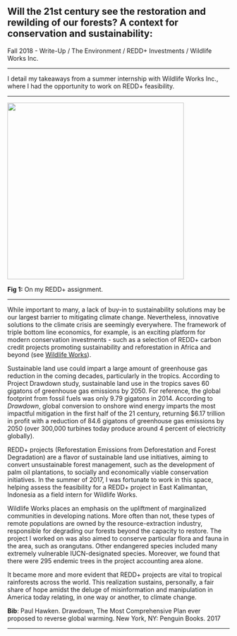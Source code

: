 ## Will the 21st century see the restoration and rewilding of our forests? A context for conservation and sustainability:

Fall 2018 - Write-Up / The Environment / REDD+ Investments / Wildlife Works Inc.

---

I detail my takeaways from a summer internship with Wildlife Works Inc., where I had the opportunity to work on REDD+ feasibility. 

---

<img src="images/redd_blog.png?raw=true" width="400" height="400"> 

**Fig 1:** On my REDD+ assignment.

---

While important to many, a lack of buy-in to sustainability solutions may be our largest barrier to mitigating climate change. Nevertheless, innovative solutions to the climate crisis are seemingly everywhere. The framework of triple bottom line economics, for example, is an exciting platform for modern conservation investments - such as a selection of REDD+ carbon credit projects promoting sustainability and reforestation in Africa and beyond (see [Wildlife Works](https://www.wildlifeworks.com/)).

Sustainable land use could impart a large amount of greenhouse gas reduction in the coming decades, particularly in the tropics. According to <in>Project Drawdown</ins> study, sustainable land use in the tropics saves 60 gigatons of greenhouse gas emissions by 2050.  For reference, the global footprint from fossil fuels was only 9.79 gigatons in 2014. According to *Drawdown*, global conversion to onshore wind energy imparts the most impactful mitigation in the first half of the 21 century, returning $6.17 trillion in profit with a reduction of 84.6 gigatons of greenhouse gas emissions by 2050 (over 300,000 turbines today produce around 4 percent of electricity globally).

REDD+ projects (Reforestation Emissions from Deforestation and Forest Degradation) are a flavor of sustainable land use initiatives, aiming to convert unsustainable forest management, such as the  development of palm oil plantations, to socially and economically viable conservation initiatives. In the summer of 2017, I was fortunate to work in this space, helping assess the feasibility for a REDD+ project in East Kalimantan, Indonesia as a field intern for Wildlife Works.

Wildlife Works places an emphasis on the upliftment of marginalized communities in developing nations. More often than not, these types of remote populations are owned by the resource-extraction industry, responsible for degrading our forests beyond the capacity to restore. The project I worked on was also aimed to conserve particular flora and fauna in the area, such as orangutans. Other endangered species included many extremely vulnerable IUCN-designated species. Moreover, we found that there were 295 endemic trees in the project accounting area alone.  

It became more and more evident that REDD+ projects are vital to tropical rainforests across the world. This realization sustains, personally, a fair share of hope amidst the deluge of misinformation and manipulation in America today relating, in one way or another, to climate change. 

**Bib**: Paul Hawken. Drawdown, The Most Comprehensive Plan ever proposed to reverse global warming. New York, NY: Penguin Books. 2017

---

